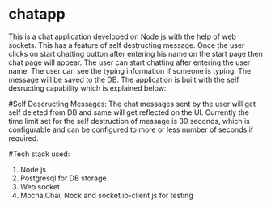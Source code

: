 # chatapp
This is a chat application developed on Node js with the help of web sockets.
This has a feature of self destructing message. 
Once the user clicks on start chatting button after entering his name on the start page then chat page will appear.
The user can start chatting after entering the user name.
The user can see the typing information if someone is typing.
The message will be saved to the DB.
The application is built with the self desructing capability which is explained below:

#Self Descructing Messages:
The chat messages sent by the user will get self deleted from DB and same will get reflected on the UI.
Currently the time limit set for the self destruction of message is 30 seconds, which is configurable and can be configured to more or less number of seconds if required.

#Tech stack used:
1) Node js 
2) Postgresql for DB storage
3) Web socket
4) Mocha,Chai, Nock and socket.io-client js for testing 
